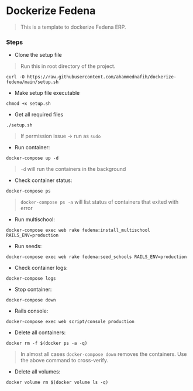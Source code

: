 # Dockerize Fedena

> This is a template to dockerize Fedena ERP.

### Steps

- Clone the setup file

> Run this in root directory of the project.

```shell
curl -O https://raw.githubusercontent.com/ahammednafih/dockerize-fedena/main/setup.sh
```

- Make setup file executable

```shell
chmod +x setup.sh
```

- Get all required files

```shell
./setup.sh
```

> If permission issue -> run as `sudo`

- Run container:

```shell
docker-compose up -d
```

> `-d` will run the containers in the background

- Check container status:

```shell
docker-compose ps
```

> `docker-compose ps -a` will list status of containers that exited with error

- Run multischool:

```shell
docker-compose exec web rake fedena:install_multischool RAILS_ENV=production
```

- Run seeds:

```shell
docker-compose exec web rake fedena:seed_schools RAILS_ENV=production
```

- Check container logs:

```shell
docker-compose logs
```

- Stop container:

```shell
docker-compose down
```

- Rails console:

```shell
docker-compose exec web script/console production
```

- Delete all containers:

```shell
docker rm -f $(docker ps -a -q)
```

> In almost all cases `docker-compose down` removes the containers. Use the above command to cross-verify.

- Delete all volumes:

```shell
docker volume rm $(docker volume ls -q)
```
